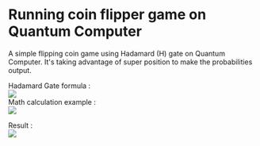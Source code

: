 # Running coin flipper game on Quantum Computer

A simple flipping coin game using Hadamard (H) gate on Quantum Computer. It's taking advantage of super position to make the probabilities output.

Hadamard Gate formula : <br />
<img src="https://wikimedia.org/api/rest_v1/media/math/render/svg/ea6351bc21cd91bb3d622fd18b53e49db9ec1ad0" />
<br />
Math calculation example : <br/>
<img src="https://wikimedia.org/api/rest_v1/media/math/render/svg/39e0332d15d5ba1b473ade4d53913b6f87810b39" />


Result : <br />
<img src="https://github.com/sudtanj/quantum-assembly-collection/raw/master/coin-flipper/coin-flipper.png" />
